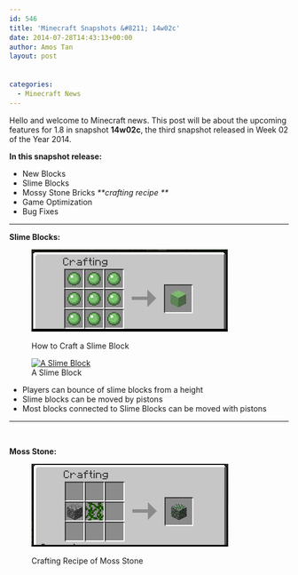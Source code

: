 ```yaml
---
id: 546
title: 'Minecraft Snapshots &#8211; 14w02c'
date: 2014-07-28T14:43:13+00:00
author: Amos Tan
layout: post


categories:
  - Minecraft News
---
```

Hello and welcome to Minecraft news. This post will be about the upcoming features for 1.8 in snapshot **14w02c**, the third snapshot released in Week 02 of the Year 2014.

**In this snapshot release:**

  * New Blocks
  * Slime Blocks
  * Mossy Stone Bricks _**crafting recipe **_
  * Game Optimization
  * Bug Fixes

* * *

**Slime Blocks:**<figure id="attachment_561" style="width: 354px" class="wp-caption aligncenter">

[<img class="wp-image-561 size-full" src="/wp-content/uploads/2014/08/2014-08-07_10.38.00.png" alt="How to Craft a Slime Block" width="354" height="148" />](/wp-content/uploads/2014/08/2014-08-07_10.38.00.png)<figcaption class="wp-caption-text">How to Craft a Slime Block</figcaption></figure> <figure id="attachment_562" style="width: 408px" class="wp-caption aligncenter">[<img class="wp-image-562" src="/wp-content/uploads/2014/08/2014-08-07_10.46.17-620x348.png" alt="A Slime Block" width="408" height="229" srcset="http://128.199.175.217/wp-content/uploads/2014/08/2014-08-07_10.46.17-620x348.png 620w, http://128.199.175.217/wp-content/uploads/2014/08/2014-08-07_10.46.17.png 854w" sizes="(max-width: 408px) 100vw, 408px" />](/wp-content/uploads/2014/08/2014-08-07_10.46.17.png)<figcaption class="wp-caption-text">A Slime Block</figcaption></figure> 

  * Players can bounce of slime blocks from a height
  * Slime blocks can be moved by pistons
  * Most blocks connected to Slime Blocks can be moved with pistons

* * *

&nbsp;

**Moss Stone:**<figure id="attachment_564" style="width: 355px" class="wp-caption aligncenter">

[<img class="size-full wp-image-564" src="/wp-content/uploads/2014/08/2014-08-07_11.04.51.png" alt="Crafting Recipe of Moss Stone" width="355" height="149" />](/wp-content/uploads/2014/08/2014-08-07_11.04.51.png)<figcaption class="wp-caption-text">Crafting Recipe of Moss Stone</figcaption></figure> 

&nbsp;

&nbsp;

&nbsp;